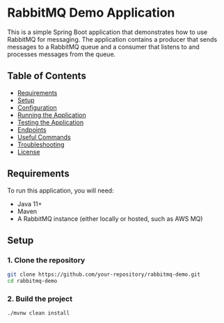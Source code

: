 # RabbitMQ Demo Application

This is a simple Spring Boot application that demonstrates how to use RabbitMQ for messaging. The application contains a producer that sends messages to a RabbitMQ queue and a consumer that listens to and processes messages from the queue.

## Table of Contents

- [Requirements](#requirements)
- [Setup](#setup)
- [Configuration](#configuration)
- [Running the Application](#running-the-application)
- [Testing the Application](#testing-the-application)
- [Endpoints](#endpoints)
- [Useful Commands](#useful-commands)
- [Troubleshooting](#troubleshooting)
- [License](#license)

## Requirements

To run this application, you will need:

- Java 11+
- Maven
- A RabbitMQ instance (either locally or hosted, such as AWS MQ)

## Setup

### 1. Clone the repository

```bash
git clone https://github.com/your-repository/rabbitmq-demo.git
cd rabbitmq-demo
```

### 2. Build the project
```bash
./mvnw clean install
```